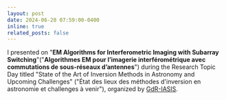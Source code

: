 ```yaml
---
layout: post
date: 2024-06-20 07:59:00-0400
inline: true
related_posts: false
---
```


I presented on "**EM Algorithms for Interferometric Imaging with Subarray Switching**"("**Algorithmes EM pour l’imagerie interférométrique avec commutations de sous-réseaux d’antennes**") during the Research Topic Day titled "State of the Art of Inversion Methods in Astronomy and Upcoming Challenges" ("État des lieux des méthodes d'inversion en astronomie et challenges à venir"), organized by [GdR-IASIS](https://gdr-iasis.cnrs.fr/reunion/526/).